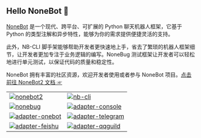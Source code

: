 ## Hello NoneBot 👋

[NoneBot](https://nonebot.dev/) 是一个现代、跨平台、可扩展的 Python 聊天机器人框架，它基于 Python 的类型注解和异步特性，能够为你的需求提供便捷灵活的支持。

此外，NB-CLI 脚手架能够帮助开发者更快速地上手，省去了繁琐的机器人框架细节，让开发者更加专注于业务逻辑的编写。NoneBug 测试框架让开发者可以轻松地进行单元测试，以保证代码的质量和稳定性。

NoneBot 拥有丰富的社区资源，欢迎开发者使用或者参与 NoneBot 项目。[点击前往 NoneBot2 文档 ☞](https://v2.nonebot.dev)
<table>
  <tr>
    <td>
      <a href="https://github.com/nonebot/nonebot2">
        <picture>
          <source media="(prefers-color-scheme: dark)" srcset="https://socialify.git.ci/nonebot/nonebot2/image?description=1&descriptionEditable=%E8%B7%A8%E5%B9%B3%E5%8F%B0%20Python%20%E5%BC%82%E6%AD%A5%E8%81%8A%E5%A4%A9%E6%9C%BA%E5%99%A8%E4%BA%BA%E6%A1%86%E6%9E%B6&logo=https%3A%2F%2Fv2.nonebot.dev%2Flogo.png&name=1&owner=1&pattern=Solid&stargazers=1&theme=Dark">
          <img src="https://socialify.git.ci/nonebot/nonebot2/image?description=1&descriptionEditable=%E8%B7%A8%E5%B9%B3%E5%8F%B0%20Python%20%E5%BC%82%E6%AD%A5%E8%81%8A%E5%A4%A9%E6%9C%BA%E5%99%A8%E4%BA%BA%E6%A1%86%E6%9E%B6&logo=https%3A%2F%2Fv2.nonebot.dev%2Flogo.png&name=1&owner=1&pattern=Solid&stargazers=1&theme=Light" alt="nonebot2" />
        </picture>
      </a>
    </td>
    <td>
      <a href="https://github.com/nonebot/nb-cli">
        <picture>
          <source media="(prefers-color-scheme: dark)" srcset="https://socialify.git.ci/nonebot/nb-cli/image?description=1&descriptionEditable=NoneBot2%20%E8%84%9A%E6%89%8B%E6%9E%B6&logo=https%3A%2F%2Fcli.nonebot.dev%2Flogo.png&owner=1&pattern=Solid&stargazers=1&theme=Dark">
          <img src="https://socialify.git.ci/nonebot/nb-cli/image?description=1&descriptionEditable=NoneBot2%20%E8%84%9A%E6%89%8B%E6%9E%B6&logo=https%3A%2F%2Fcli.nonebot.dev%2Flogo.png&owner=1&pattern=Solid&stargazers=1&theme=Light" alt="nb-cli" />
        </picture>
      </a>
    </td>
  </tr>
  <tr>
    <td>
      <a href="https://github.com/nonebot/nonebug">
        <picture>
          <source media="(prefers-color-scheme: dark)" srcset="https://socialify.git.ci/nonebot/nonebug/image?description=1&descriptionEditable=NoneBot2%20%E6%B5%8B%E8%AF%95%E6%A1%86%E6%9E%B6&logo=https%3A%2F%2Fgithub.com%2Fnonebot%2Fnonebug%2Fraw%2Fmaster%2Fassets%2Flogo.png&owner=1&pattern=Solid&stargazers=1&theme=Dark">
          <img src="https://socialify.git.ci/nonebot/nonebug/image?description=1&descriptionEditable=NoneBot2%20%E6%B5%8B%E8%AF%95%E6%A1%86%E6%9E%B6&logo=https%3A%2F%2Fgithub.com%2Fnonebot%2Fnonebug%2Fraw%2Fmaster%2Fassets%2Flogo.png&owner=1&pattern=Solid&stargazers=1&theme=Light" alt="nonebug" />
        </picture>
      </a>
    </td>
    <td>
      <a href="https://github.com/nonebot/adapter-console">
        <picture>
          <source media="(prefers-color-scheme: dark)" srcset="https://socialify.git.ci/nonebot/adapter-console/image?description=1&descriptionEditable=NoneBot2%20%E7%BB%88%E7%AB%AF%E9%80%82%E9%85%8D%E5%99%A8&logo=https%3A%2F%2Fgithub.com%2Fnonebot%2Fadapter-console%2Fraw%2Fmaster%2Fassets%2Flogo.png&owner=1&pattern=Solid&stargazers=1&theme=Dark">
          <img src="https://socialify.git.ci/nonebot/adapter-console/image?description=1&descriptionEditable=NoneBot2%20%E7%BB%88%E7%AB%AF%E9%80%82%E9%85%8D%E5%99%A8&logo=https%3A%2F%2Fgithub.com%2Fnonebot%2Fadapter-console%2Fraw%2Fmaster%2Fassets%2Flogo.png&owner=1&pattern=Solid&stargazers=1&theme=Light" alt="adapter-console" />
        </picture>
      </a>
    </td>
  </tr>
  <tr>
    <td>
      <a href="https://github.com/nonebot/adapter-onebot">
        <picture>
          <source media="(prefers-color-scheme: dark)" srcset="https://socialify.git.ci/nonebot/adapter-onebot/image?description=1&descriptionEditable=NoneBot2%20OneBot%20%E9%80%82%E9%85%8D%E5%99%A8&logo=https%3A%2F%2Fonebot.adapters.nonebot.dev%2Flogo-dark.png&name=1&owner=1&pattern=Solid&stargazers=1&theme=Dark">
          <img src="https://socialify.git.ci/nonebot/adapter-onebot/image?description=1&descriptionEditable=NoneBot2%20OneBot%20%E9%80%82%E9%85%8D%E5%99%A8&logo=https%3A%2F%2Fonebot.adapters.nonebot.dev%2Flogo.png&name=1&owner=1&pattern=Solid&stargazers=1&theme=Light" alt="adapter-onebot" />
        </picture>
      </a>
    </td>
    <td>
      <a href="https://github.com/nonebot/adapter-telegram">
        <picture>
          <source media="(prefers-color-scheme: dark)" srcset="https://socialify.git.ci/nonebot/adapter-telegram/image?description=1&descriptionEditable=NoneBot2%20Telegram%20%E9%80%82%E9%85%8D%E5%99%A8&logo=https%3A%2F%2Fgithub.com%2Fnonebot%2Fadapter-telegram%2Fraw%2Fbeta%2Fdocs%2Flogo.png&name=1&owner=1&pattern=Solid&stargazers=1&theme=Dark">
          <img src="https://socialify.git.ci/nonebot/adapter-telegram/image?description=1&descriptionEditable=NoneBot2%20Telegram%20%E9%80%82%E9%85%8D%E5%99%A8&logo=https%3A%2F%2Fgithub.com%2Fnonebot%2Fadapter-telegram%2Fraw%2Fbeta%2Fdocs%2Flogo.png&name=1&owner=1&pattern=Solid&stargazers=1&theme=Light" alt="adapter-telegram" />
        </picture>
      </a>
    </td>
  </tr>
  <tr>
    <td>
      <a href="https://github.com/nonebot/adapter-feishu">
        <picture>
          <source media="(prefers-color-scheme: dark)" srcset="https://socialify.git.ci/nonebot/adapter-feishu/image?description=1&descriptionEditable=NoneBot2%20%E9%A3%9E%E4%B9%A6%E9%80%82%E9%85%8D%E5%99%A8&logo=https%3A%2F%2Ffeishu.adapters.nonebot.dev%2Flogo.png&name=1&owner=1&pattern=Solid&stargazers=1&theme=Dark">
          <img src="https://socialify.git.ci/nonebot/adapter-feishu/image?description=1&descriptionEditable=NoneBot2%20%E9%A3%9E%E4%B9%A6%E9%80%82%E9%85%8D%E5%99%A8&logo=https%3A%2F%2Ffeishu.adapters.nonebot.dev%2Flogo.png&name=1&owner=1&pattern=Solid&stargazers=1&theme=Light" alt="adapter-feishu" />
        </picture>
      </a>
    </td>
    <td>
      <a href="https://github.com/nonebot/adapter-qqguild">
        <picture>
          <source media="(prefers-color-scheme: dark)" srcset="https://socialify.git.ci/nonebot/adapter-qqguild/image?description=1&descriptionEditable=NoneBot2%20QQ%20%E9%A2%91%E9%81%93%E9%80%82%E9%85%8D%E5%99%A8&logo=https%3A%2F%2Fgithub.com%2Fnonebot%2Fadapter-qqguild%2Fraw%2Fmaster%2Fassets%2Flogo.png&owner=1&pattern=Solid&stargazers=1&theme=Dark">
          <img src="https://socialify.git.ci/nonebot/adapter-qqguild/image?description=1&descriptionEditable=NoneBot2%20QQ%20%E9%A2%91%E9%81%93%E9%80%82%E9%85%8D%E5%99%A8&logo=https%3A%2F%2Fgithub.com%2Fnonebot%2Fadapter-qqguild%2Fraw%2Fmaster%2Fassets%2Flogo.png&owner=1&pattern=Solid&stargazers=1&theme=Light" alt="adapter-qqguild" />
        </picture>
      </a>
    </td>
  </tr>
</table>
